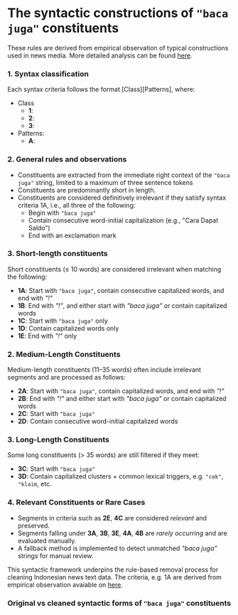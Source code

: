 # The syntactic constructions of `"baca juga"` constituents

These rules are derived from empirical observation of typical constructions used in news media. More detailed analysis can be found [here](https://github.com/alanindra/baca-juga-cleaner/blob/main/analysis.ipynb).

### 1. Syntax classification
Each syntax criteria follows the format [Class][Patterns], where:
- Class
  - **1**:
  - **2**:
  - **3**:
- Patterns:
  - **A**:

### 2. General rules and observations

- Constituents are extracted from the immediate right context of the `"baca juga"` string, limited to a maximum of three sentence tokens
- Constituents are predominantly short in length.
- Constituents are considered definitively irrelevant if they satisfy syntax criteria 1A, i.e., all three of the following:
  - Begin with `"baca juga"`
  - Contain consecutive word-initial capitalization (e.g., "Cara Dapat Saldo")
  - End with an exclamation mark

### 3. Short-length constituents

Short constituents (≤ 10 words) are considered irrelevant when matching the following:

- **1A**: Start with `"baca juga"`, contain consecutive capitalized words, and end with *"!"*
- **1B**: End with *"!"*, and either start with *"baca juga"* or contain capitalized words
- **1C**: Start with `"baca juga"` only
- **1D**: Contain capitalized words only
- **1E**: End with *"!"* only

### 2. Medium-Length Constituents

Medium-length constituents (11–35 words) often include irrelevant segments and are processed as follows:

- **2A**: Start with `"baca juga"`, contain capitalized words, and end with *"!"*
- **2B**: End with *"!"* and either start with *"baca juga"* or contain capitalized words
- **2C**: Start with `"baca juga"`
- **2D**: Contain consecutive word-initial capitalized words

### 3. Long-Length Constituents

Some long constituents (> 35 words) are still filtered if they meet:

- **3C**: Start with `"baca juga"`
- **3D**: Contain capitalized clusters + common lexical triggers, e.g. `"cek"`, `"klaim`, etc.

### 4. Relevant Constituents or Rare Cases

- Segments in criteria such as **2E**, **4C** are considered *relevant* and preserved.
- Segments falling under **3A**, **3B**, **3E**, **4A**, **4B** are *rarely occurring* and are evaluated manually.
- A fallback method is implemented to detect unmatched *"baca juga"* strings for manual review.

This syntactic framework underpins the rule-based removal process for cleaning Indonesian news text data. The criteria, e.g. 1A are derived from empirical observation avaiable on [here](https://github.com/alanindra/baca-juga-cleaner/blob/main/analysis.ipynb).

### Original vs cleaned syntactic forms of `"baca juga"` constituents
